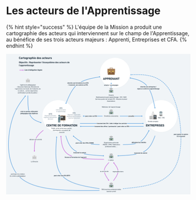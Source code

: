 # Les acteurs de l'Apprentissage

{% hint style="success" %}
L'équipe de la Mission a produit une cartographie des acteurs qui interviennent sur le champ de l'Apprentissage, au bénéfice de ses trois acteurs majeurs : Apprenti, Entreprises et CFA.
{% endhint %}

![Cartographie des acteurs de l'Apprentissage](<../.gitbook/assets/Cartographie des acteurs de l'apprentissage@2x.png>)

